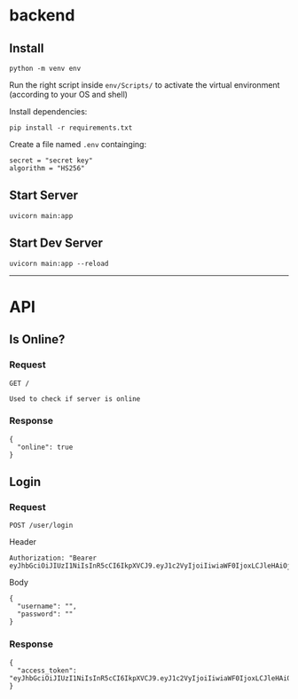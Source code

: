 # backend

## Install

    python -m venv env

Run the right script inside `env/Scripts/` to activate the virtual environment (according to your OS and shell)

Install dependencies:

    pip install -r requirements.txt

Create a file named `.env` containging:

    secret = "secret key"
    algorithm = "HS256"

## Start Server

    uvicorn main:app

## Start Dev Server

    uvicorn main:app --reload

----------

# API

## Is Online?

### Request

`GET /`

    Used to check if server is online

### Response
    {
      "online": true
    }

## Login

### Request

`POST /user/login`

Header

    Authorization: "Bearer eyJhbGciOiJIUzI1NiIsInR5cCI6IkpXVCJ9.eyJ1c2VyIjoiIiwiaWF0IjoxLCJleHAiOjF9.EDlEYFy92fI9WBNCYyyLZkr7xUq4UyOfNMV3Akm1sn8"

Body

    {
      "username": "",
      "password": ""
    }

### Response
    {
      "access_token": "eyJhbGciOiJIUzI1NiIsInR5cCI6IkpXVCJ9.eyJ1c2VyIjoiIiwiaWF0IjoxLCJleHAiOjF9.EDlEYFy92fI9WBNCYyyLZkr7xUq4UyOfNMV3Akm1sn8"
    }
